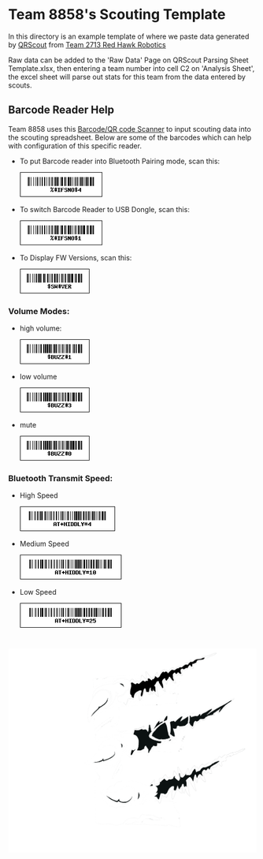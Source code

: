 # Team 8858's Scouting Template
In this directory is an example template of where we paste data generated by [QRScout](http://frc2713.github.io/QRScout) from [Team 2713 Red Hawk Robotics](https://www.thebluealliance.com/team/2713)

Raw data can be added to the 'Raw Data' Page on QRScout Parsing Sheet Template.xlsx, then entering a team number into cell C2 on 'Analysis Sheet', the excel sheet will parse out stats for this team from the data entered by scouts.

## Barcode Reader Help
Team 8858 uses this [Barcode/QR code Scanner](https://www.amazon.com/dp/B0855MQ9Y6?ref=ppx_yo2ov_dt_b_fed_asin_title) to input scouting data into the scouting spreadsheet. Below are some of the barcodes which can help with configuration of this specific reader.

- To put Barcode reader into Bluetooth Pairing mode, scan this:

    ![Barcode to put Barcode Reader into Bluetooth Pairing Mode](../images/config_barcodes/bluetooth_pairing.png)

- To switch Barcode Reader to USB Dongle, scan this:

    ![Barcode to switch Barcode Reader over to USB Dongle](../images/config_barcodes/usb_dongle.png)

- To Display FW Versions, scan this:

    ![Barcode to display Barcode Reader's Firware version](../images/config_barcodes/disp_fw_ver.png)

### Volume Modes:
  - high volume:

    ![Barcode to put set reader's volume to 'high'](../images/config_barcodes/high_volume.png)
  - low volume

    ![Barcode to put set reader's volume to 'low'](../images/config_barcodes/low_volume.png)
  - mute

    ![Barcode to put set reader's volume to 'mute'](../images/config_barcodes/mute.png)

### Bluetooth Transmit Speed:
  - High Speed

    ![Change BT xmit to high-speed](../images/config_barcodes/high_speed.png)
  - Medium Speed

    ![Change BT xmit to medium-speed](../images/config_barcodes/med_speed.png)
  - Low Speed

    ![Change BT xmit to low-speed](../images/config_barcodes/low_speed.png)

#
[![Logo of Team 8858 'Beast from the East'](../images/logos/8858_logo.png)](https://www.thebluealliance.com/team/8858)